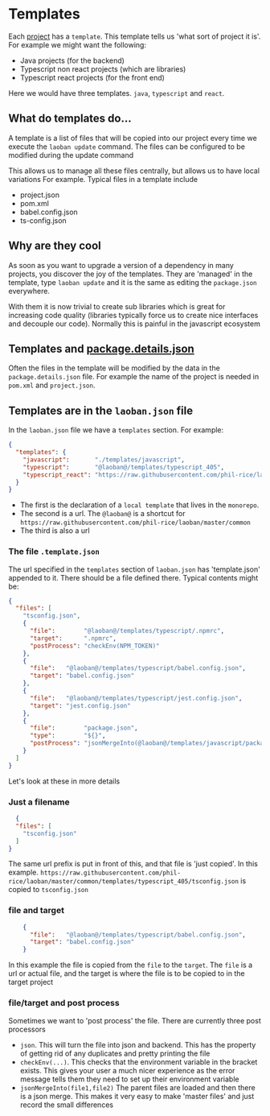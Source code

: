 # Templates

Each [project](PACKAGES.md) has a `template`. This template tells us 'what sort of project it is'. For example we might
want the following:

* Java projects (for the backend)
* Typescript non react projects (which are libraries)
* Typescript react projects (for the front end)

Here we would have three templates. `java`, `typescript` and `react`.

## What do templates do...

A template is a list of files that will be copied into our project every time we execute the `laoban update` command.
The files can be configured to be modified during the update command

This allows us to manage all these files centrally, but allows us to have local variations For example. Typical files in
a template include

* project.json
* pom.xml
* babel.config.json
* ts-config.json

## Why are they cool

As soon as you want to upgrade a version of a dependency in many projects, you discover the joy of the templates. They
are 'managed' in the template, type `laoban update` and it is the same as editing the `package.json` everywhere.

With them it is now trivial to create sub libraries which is great for increasing code quality (libraries typically
force us to create nice interfaces and decouple our code). Normally this is painful in the javascript ecosystem

## Templates and [package.details.json](PACKAGES.md)

Often the files in the template will be modified by the data in the `package.details.json`
file. For example the name of the project is needed in `pom.xml` and `project.json`.

## Templates are in the `laoban.json` file

In the `laoban.json` file we have a `templates` section. For example:

```json
{
  "templates": {
    "javascript":       "./templates/javascript",
    "typescript":       "@laoban@/templates/typescript_405",
    "typescript_react": "https://raw.githubusercontent.com/phil-rice/laoban/master/common/templates/typescript_react/.template.json"
  }
}
```

* The first is the declaration of a `local template` that lives in the `monorepo`.
* The second is a url. The `@laoban@` is a shortcut
  for `https://raw.githubusercontent.com/phil-rice/laoban/master/common`
* The third is also a url

### The file `.template.json`

The url specified in the `templates` section of `laoban.json` has 'template.json' appended to it. There should be a file
defined there. Typical contents might be:

```json
{
  "files": [
    "tsconfig.json",
    {
      "file":        "@laoban@/templates/typescript/.npmrc",
      "target":      ".npmrc",
      "postProcess": "checkEnv(NPM_TOKEN)"
    },
    {
      "file":   "@laoban@/templates/typescript/babel.config.json",
      "target": "babel.config.json"
    },
    {
      "file":   "@laoban@/templates/typescript/jest.config.json",
      "target": "jest.config.json"
    },
    {
      "file":        "package.json",
      "type":        "${}",
      "postProcess": "jsonMergeInto(@laoban@/templates/javascript/package.json,@laoban@/templates/typescript_405/package.json)"
    }
  ]
}
```

Let's look at these in more details

### Just a filename

```json
  {
  "files": [
    "tsconfig.json"
  ]
}
```
The same url prefix is put in front of this, and that file is 'just copied'. In this 
example. `https://raw.githubusercontent.com/phil-rice/laoban/master/common/templates/typescript_405/tsconfig.json` is
copied to `tsconfig.json`

### file and target
```json
    {
      "file":   "@laoban@/templates/typescript/babel.config.json",
      "target": "babel.config.json"
    }
```
In this example the file is copied from the `file` to the `target`. The `file` is a url or 
actual file, and the target is where the file is to be copied to in the target project

### file/target and post process
Sometimes we want to 'post process' the file. There are currently three post processors

* `json`. This will turn the file into json and backend. This has the property of getting rid of any duplicates and pretty printing the file
* `checkEnv(...)`. This checks that the environment variable in the bracket exists. This gives your user a much nicer experience as the error message tells them they need to set up their environment variable
* `jsonMergeInto(file1,file2)` The parent files are loaded and then there is a json merge. This makes it very easy to make 'master files' and just record the small differences

